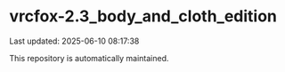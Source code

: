 # vrcfox-2.3_body_and_cloth_edition

Last updated: 2025-06-10 08:17:38

This repository is automatically maintained.
